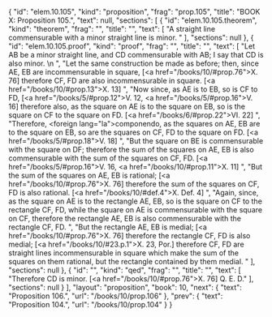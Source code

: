 {
  "id": "elem.10.105",
  "kind": "proposition",
  "frag": "prop.105",
  "title": "BOOK X: Proposition 105.",
  "text": null,
  "sections": [
    {
      "id": "elem.10.105.theorem",
      "kind": "theorem",
      "frag": "",
      "title": "",
      "text": [
        "A straight line commensurable with a minor straight line is minor. "
      ],
      "sections": null
    },
    {
      "id": "elem.10.105.proof",
      "kind": "proof",
      "frag": "",
      "title": "",
      "text": [
        "Let AB be a minor straight line, and CD commensurable with AB; I say that CD is also minor. \n      ",
        "Let the same construction be made as before; then, since AE, EB are incommensurable in square, [<a href=\"/books/10/#prop.76\">X. 76</a>] therefore CF, FD are also incommensurable in square. [<a href=\"/books/10/#prop.13\">X. 13</a>] ",
        "Now since, as AE is to EB, so is CF to FD, [<a href=\"/books/5/#prop.12\">V. 12</a>, <a href=\"/books/5/#prop.16\">V. 16</a>] therefore also, as the square on AE is to the square on EB, so is the square on CF to the square on FD. [<a href=\"/books/6/#prop.22\">VI. 22</a>] ",
        "Therefore, <foreign lang=\"la\">componendo</foreign>, as the squares on AE, EB are to the square on EB, so are the squares on CF, FD to the square on FD. [<a href=\"/books/5/#prop.18\">V. 18</a>] ",
        "But the square on BE is commensurable with the square on DF; therefore the sum of the squares on AE, EB is also commensurable with the sum of the squares on CF, FD. [<a href=\"/books/5/#prop.16\">V. 16</a>, <a href=\"/books/10/#prop.11\">X. 11</a>] ",
        "But the sum of the squares on AE, EB is rational; [<a href=\"/books/10/#prop.76\">X. 76</a>] therefore the sum of the squares on CF, FD is also rational. [<a href=\"/books/10/#def.4\">X. Def. 4</a>] ",
        "Again, since, as the square on AE is to the rectangle AE, EB, so is the square on CF to the rectangle CF, FD, while the square on AE is commensurable with the square on CF, therefore the rectangle AE, EB is also commensurable with the rectangle CF, FD. ",
        "But the rectangle AE, EB is medial; [<a href=\"/books/10/#prop.76\">X. 76</a>] therefore the rectangle CF, FD is also medial; [<a href=\"/books/10/#23.p.1\">X. 23, Por.</a>] therefore CF, FD are straight lines incommensurable in square which make the sum of the squares on them rational, but the rectangle contained by them medial. "
      ],
      "sections": null
    },
    {
      "id": "",
      "kind": "qed",
      "frag": "",
      "title": "",
      "text": [
        "Therefore CD is minor. [<a href=\"/books/10/#prop.76\">X. 76</a>] Q. E. D."
      ],
      "sections": null
    }
  ],
  "layout": "proposition",
  "book": 10,
  "next": {
    "text": "Proposition 106.",
    "url": "/books/10/prop.106"
  },
  "prev": {
    "text": "Proposition 104.",
    "url": "/books/10/prop.104"
  }
}
